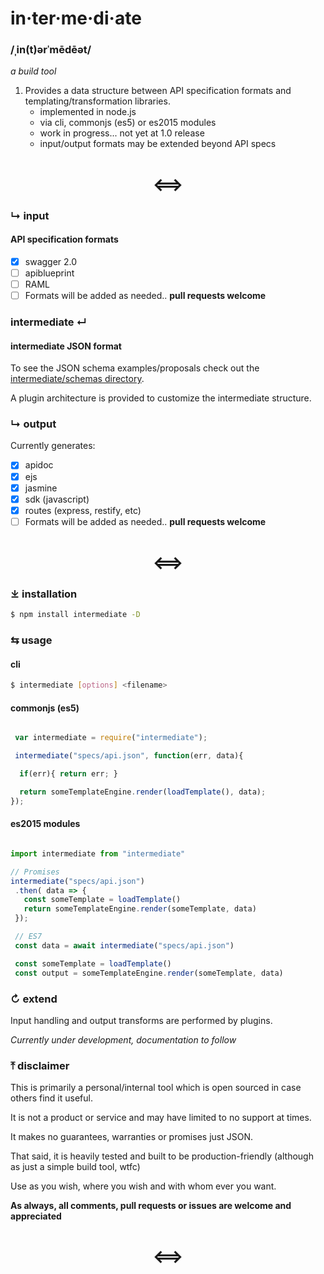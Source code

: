 # in·ter·me·di·ate
### /ˌin(t)ərˈmēdēət/
*a build tool*

 1. Provides a data structure between API specification formats and templating/transformation libraries.
    - implemented in node.js
    - via cli, commonjs (es5) or es2015 modules
    - work in progress... not yet at 1.0 release
    - input/output formats may be extended beyond API specs

<h1 align="center">&xhArr;</h1>

### &rdsh; input

#### API specification formats

- [x] swagger 2.0
- [ ] apiblueprint
- [ ] RAML
- [ ] Formats will be added as needed.. **pull requests welcome**

### intermediate &crarr;

#### intermediate JSON format

To see the JSON schema examples/proposals check out the [intermediate/schemas directory](intermediate/schemas).

A plugin architecture is provided to customize the intermediate structure.

### &rdsh; output

Currently generates:

- [x] apidoc
- [x] ejs
- [x] jasmine
- [x] sdk (javascript)
- [x] routes (express, restify, etc)
- [ ] Formats will be added as needed.. **pull requests welcome**

<h1 align="center">&xhArr;</h1>

### &DownArrowBar; installation

```bash
$ npm install intermediate -D
```

### &lrarr; usage

#### cli

```bash
$ intermediate [options] <filename>
```
#### commonjs (es5)

```javascript

 var intermediate = require("intermediate");

 intermediate("specs/api.json", function(err, data){

  if(err){ return err; }

  return someTemplateEngine.render(loadTemplate(), data);
});
```
#### es2015 modules

```javascript

import intermediate from "intermediate"

// Promises
intermediate("specs/api.json")
 .then( data => {
   const someTemplate = loadTemplate()
   return someTemplateEngine.render(someTemplate, data)
 });

 // ES7
 const data = await intermediate("specs/api.json")

 const someTemplate = loadTemplate()
 const output = someTemplateEngine.render(someTemplate, data)

```
### &orarr; extend

Input handling and output transforms are performed by plugins.

*Currently under development, documentation to follow*

### &UpArrowBar; disclaimer

This is primarily a personal/internal tool which is open sourced in case others find it useful.

It is not a product or service and may have limited to no support at times.

It makes no guarantees, warranties or promises just JSON.

That said, it is heavily tested and built to be production-friendly (although as just a simple build tool, wtfc)

Use as you wish, where you wish and with whom ever you want.

**As always, all comments, pull requests or issues are welcome and appreciated**

<h1 align="center">&xhArr;</h1>
